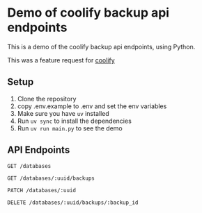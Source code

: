 # Demo of coolify backup api endpoints

This is a demo of the coolify backup api endpoints, using Python. 

This was a feature request for [coolify](https://github.com/coollabsio/coolify/issues/5672)

## Setup

1. Clone the repository
2. copy .env.example to .env and set the env variables
3. Make sure you have `uv` installed
4. Run `uv sync` to install the dependencies
5. Run `uv run main.py` to see the demo

## API Endpoints

`GET /databases`

`GET /databases/:uuid/backups`

`PATCH /databases/:uuid`

`DELETE /databases/:uuid/backups/:backup_id`

